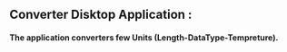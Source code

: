 ## Converter Disktop Application :
#### The application converters few Units (Length-DataType-Tempreture).


